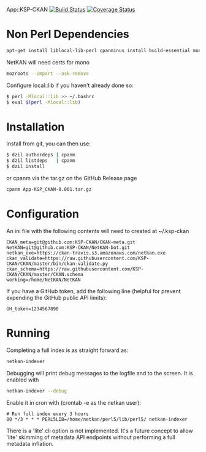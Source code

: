 App::KSP-CKAN    [![Build Status](https://travis-ci.org/KSP-CKAN/NetKAN-bot.svg?branch=master)](https://travis-ci.org/KSP-CKAN/NetKAN-bot)  [![Coverage Status](https://coveralls.io/repos/KSP-CKAN/NetKAN-bot/badge.svg?branch=master)](https://coveralls.io/r/KSP-CKAN/NetKAN-bot?branch=master)

Non Perl Dependencies
=====================
```bash
apt-get install liblocal-lib-perl cpanminus install build-essential mono-complete libcurl4-openssl-dev python-jsonschema  
```

NetKAN will need certs for mono
```bash
mozroots --import --ask-remove
```

Configure local::lib if you haven't already done so:
```bash
$ perl -Mlocal::lib >> ~/.bashrc
$ eval $(perl -Mlocal::lib)
```

Installation
============

Install from git, you can then use:
```bash
$ dzil authordeps | cpanm
$ dzil listdeps   | cpanm
$ dzil install
```

or cpanm via the tar.gz on the GitHub Release page

```bash
cpanm App-KSP_CKAN-0.001.tar.gz
```

Configuration
=============

An ini file with the following contents will need to created at ~/.ksp-ckan
```
CKAN_meta=git@github.com:KSP-CKAN/CKAN-meta.git
NetKAN=git@github.com:KSP-CKAN/NetKAN-bot.git
netkan_exe=https://ckan-travis.s3.amazonaws.com/netkan.exe
ckan_validate=https://raw.githubusercontent.com/KSP-CKAN/CKAN/master/bin/ckan-validate.py
ckan_schema=https://raw.githubusercontent.com/KSP-CKAN/CKAN/master/CKAN.schema
working=/home/NetKAN/NetKAN
```

If you have a GitHub token, add the following line (helpful for prevent expending the GitHub public API limits):
```
GH_token=1234567890
```

Running
=======

Completing a full index is as straight forward as:
```bash
netkan-indexer
```

Debugging will print debug messages to the logfile and to the screen. It is enabled with
```bash
netkan-indexer --debug
```

Enable it in cron with (crontab -e as the netkan user):
```
# Run full index every 3 hours
00 */3 * * * PERL5LIB=/home/netkan/perl5/lib/perl5/ netkan-indexer
```

There is a 'lite' cli option is not implemented. It's a future concept to allow 'lite' 
skimming of metadata API endpoints without performing a full metadata inflation.
